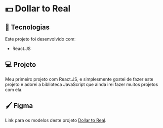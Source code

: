 # 💵 Dollar to Real


## 🚀 Tecnologias
Este projeto foi desenvolvido com:
* React.JS

## 💻 Projeto
Meu primeiro projeto com React.JS, e simplesmente gostei de fazer este projeto e adorei a biblioteca JavaScript que ainda irei fazer muitos projetos com ela.

## 🖌️ Figma
Link para os modelos deste projeto [Dollar to Real](https://www.figma.com/file/GHdcEaavZrpZ4naIxUSQFc/Dollar-to-Real?node-id=0%3A1&mode=dev).
